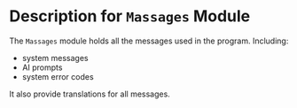 # Description for `Massages` Module

The `Massages` module holds all the messages used in the program. Including:
- system messages
- AI prompts
- system error codes

It also provide translations for all messages.